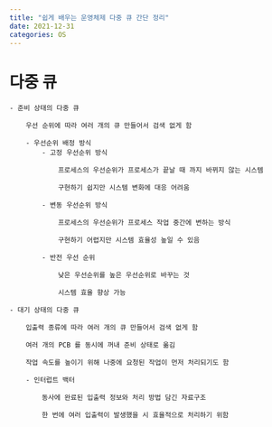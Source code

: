 ```yaml
---
title: "쉽게 배우는 운영체제 다중 큐 간단 정리"
date: 2021-12-31
categories: OS
---
```


# 다중 큐

    - 준비 상태의 다중 큐

        우선 순위에 따라 여러 개의 큐 만들어서 검색 없게 함

        - 우선순위 배정 방식
            - 고정 우선순위 방식

                프로세스의 우선순위가 프로세스가 끝날 때 까지 바뀌지 않는 시스템

                구현하기 쉽지만 시스템 변화에 대응 어려움

            - 변동 우선순위 방식

                프로세스의 우선순위가 프로세스 작업 중간에 변하는 방식

                구현하기 어렵지만 시스템 효율성 높일 수 있음

            - 반전 우선 순위

                낮은 우선순위를 높은 우선순위로 바꾸는 것

                시스템 효율 향상 가능

    - 대기 상태의 다중 큐

        입출력 종류에 따라 여러 개의 큐 만들어서 검색 없게 함

        여러 개의 PCB 를 동시에 꺼내 준비 상태로 옮김

        작업 속도를 높이기 위해 나중에 요청된 작업이 먼저 처리되기도 함

        - 인터럽트 백터

            동사에 완료된 입출력 정보와 처리 방법 담긴 자료구조

            한 번에 여러 입출력이 발생했을 시 효율적으로 처리하기 위함
